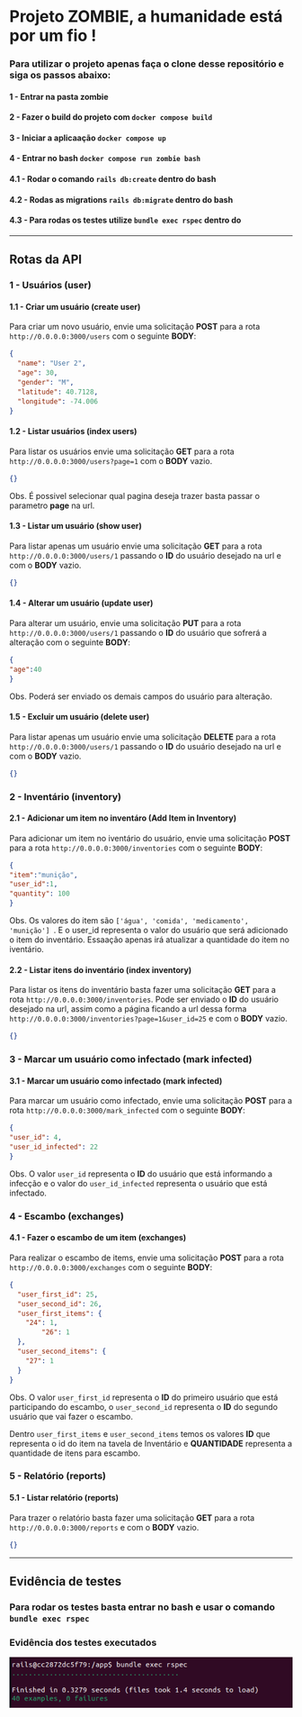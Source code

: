 # Projeto ZOMBIE, a humanidade está por um fio !

### Para utilizar o projeto apenas faça o clone desse repositório e siga os passos abaixo:

#### 1 - Entrar na pasta zombie
#### 2 - Fazer o build do projeto com `docker compose build`
#### 3 - Iniciar a aplicaação `docker compose up`
#### 4 - Entrar no bash `docker compose run zombie bash`
#### 4.1 - Rodar o comando `rails db:create` dentro do bash
#### 4.2 - Rodas as migrations `rails db:migrate` dentro do bash
#### 4.3 - Para rodas os testes utilize `bundle exec rspec` dentro do 

---------------------

## Rotas da API

### 1 - Usuários (user)

#### 1.1 - Criar um usuário (create user)

Para criar um novo usuário, envie uma solicitação **POST** para a rota `http://0.0.0.0:3000/users` com o seguinte **BODY**:

```json
{
  "name": "User 2",
  "age": 30,
  "gender": "M",
  "latitude": 40.7128,
  "longitude": -74.006
}
```

#### 1.2 - Listar usuários (index users)

Para listar os usuários envie uma solicitação **GET** para a rota `http://0.0.0.0:3000/users?page=1` com o **BODY** vazio.

```json
{}
```

Obs. É possivel selecionar qual pagina deseja trazer basta passar o parametro **page** na url.

#### 1.3 - Listar um usuário (show user)

Para listar apenas um usuário envie uma solicitação **GET** para a rota `http://0.0.0.0:3000/users/1` passando o **ID** do usuário desejado na url e com o **BODY** vazio.

```json
{}
```

#### 1.4 - Alterar um usuário (update user)

Para alterar um usuário, envie uma solicitação **PUT** para a rota `http://0.0.0.0:3000/users/1` passando o **ID** do usuário que sofrerá a alteração com o seguinte **BODY**:

```json
{
"age":40
}

```

Obs. Poderá ser enviado os demais campos do usuário para alteração.

#### 1.5 - Excluir um usuário (delete user)

Para listar apenas um usuário envie uma solicitação **DELETE** para a rota `http://0.0.0.0:3000/users/1` passando o **ID** do usuário desejado na url e com o **BODY** vazio.

```json
{}
```


### 2 - Inventário (inventory)

#### 2.1 - Adicionar um item no inventáro (Add Item in Inventory)

Para adicionar um item no iventário do usuário, envie uma solicitação **POST** para a rota `http://0.0.0.0:3000/inventories` com o seguinte **BODY**:

```json
{
"item":"munição",
"user_id":1,
"quantity": 100
}

```

Obs. Os valores do item são `['água', 'comida', 'medicamento', 'munição'] `. E o user_id representa o valor do usuário que será adicionado o item do inventário.
Essaação apenas irá atualizar a quantidade do item no iventário.

#### 2.2 - Listar itens do inventário (index inventory)

Para listar os itens do inventário basta fazer uma solicitação **GET** para a rota `http://0.0.0.0:3000/inventories`. Pode ser enviado o **ID** do usuário desejado na url, assim como a página ficando a url dessa forma `http://0.0.0.0:3000/inventories?page=1&user_id=25` e com o **BODY** vazio.

```json
{}
```

### 3 - Marcar um usuário como infectado (mark infected)

#### 3.1 - Marcar um usuário como infectado (mark infected)

Para marcar um usuário como infectado, envie uma solicitação **POST** para a rota `http://0.0.0.0:3000/mark_infected` com o seguinte **BODY**:

```json
{
"user_id": 4,
"user_id_infected": 22
}


```

Obs. O valor `user_id` representa o **ID** do usuário que está informando a infecção e o valor do `user_id_infected` representa o usuário que está infectado. 

### 4 - Escambo (exchanges)

#### 4.1 - Fazer o escambo de um item (exchanges)

Para realizar o escambo de items, envie uma solicitação **POST** para a rota `http://0.0.0.0:3000/exchanges` com o seguinte **BODY**:

```json
{
  "user_first_id": 25,
  "user_second_id": 26,
  "user_first_items": {
    "24": 1,
		"26": 1
  },
  "user_second_items": {
    "27": 1
  }
}
```
Obs. O valor `user_first_id` representa o **ID** do primeiro usuário que está participando do escambo, o `user_second_id` representa o **ID** do segundo usuário que vai fazer o escambo.

Dentro `user_first_items` e `user_second_items` temos os valores **ID** que representa o id do item na tavela de Inventário e **QUANTIDADE** representa a quantidade de itens para escambo. 

### 5 - Relatório (reports)

#### 5.1 - Listar relatório (reports)

Para trazer o relatório basta fazer uma solicitação **GET** para a rota `http://0.0.0.0:3000/reports` e com o **BODY** vazio.

```json
{}
```

---

## Evidência de testes

### Para rodar os testes basta entrar no bash e usar o comando `bundle exec rspec` 

### Evidência dos testes executados

![Rspec](rspec-testes.png)